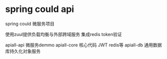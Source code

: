 # spring could api

spring could 微服务项目

使用zuul提供负载均衡与外部跨域服务  集成redis token验证

apiall-api 微服务demmo
apiall-core 核心代码 JWT redis等
apiall-db  通用数据库持久化对象服务

